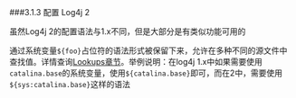 ###3.1.3 配置 Log4j 2

虽然Log4j 2的配置语法与1.x不同，但是大部分是有类似功能可用的

通过系统变量`${foo}`占位符的语法形式被保留下来，允许在多种不同的源文件中查找值。详情查询[Lookups章节](#Lookups)。举例说明：在log4j 1.x中如果需要使用`catalina.base`的系统变量，使用`${catalina.base}`即可，而在2中，需要使用`${sys:catalina.base}`这样的语法